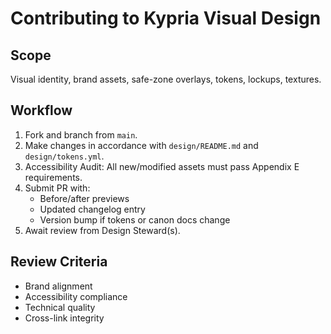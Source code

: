 # Contributing to Kypria Visual Design

## Scope
Visual identity, brand assets, safe-zone overlays, tokens, lockups, textures.

## Workflow
1. Fork and branch from `main`.
2. Make changes in accordance with `design/README.md` and `design/tokens.yml`.
3. Accessibility Audit: All new/modified assets must pass Appendix E requirements.
4. Submit PR with:
   - Before/after previews
   - Updated changelog entry
   - Version bump if tokens or canon docs change
5. Await review from Design Steward(s).

## Review Criteria
- Brand alignment
- Accessibility compliance
- Technical quality
- Cross-link integrity

